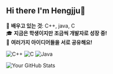 ## Hi there I'm Hengjju👋

🌱 **배우고 있는 것**: C++, java, C  
🎓 **지금은 학생이지만 조금씩 개발자로 성장 중!**  
💬 **여러가지 아이디어들을 서로 공유해요!**  


![C++](https://img.shields.io/badge/-C++-00599C?logo=c%2B%2B&logoColor=white)
![C](https://img.shields.io/badge/-C-A8B9CC?logo=c&logoColor=white)
![Java](https://img.shields.io/badge/-Java-007396?logo=java&logoColor=white)

![Your GitHub Stats](https://github-readme-stats.vercel.app/api?username=hengjju&show_icons=true&hide_title=true&hide_border=true)

<!--
**Hengjju/hengjju** is a ✨ _special_ ✨ repository because its `README.md` (this file) appears on your GitHub profile.

Here are some ideas to get you started:
🎓 ** 영남대 컴공 학생이지만 개발자로 성장 중!**

- 👯 I’m looking to collaborate on ...
- 🤔 I’m looking for help with ...
- 💬 Ask me about ...

- 😄 Pronouns: ...
- ⚡ Fun fact: ...
-->
